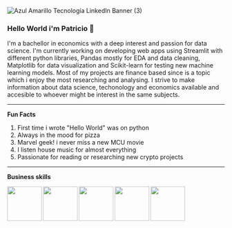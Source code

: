 ![Azul Amarillo Tecnología LinkedIn Banner (3)](https://user-images.githubusercontent.com/85771918/144942740-59c94593-8dc0-4b06-b879-fe76f3ab3bd9.png)

### Hello World i'm Patricio 👋

I'm a bachellor in economics with a deep interest and passion for data science. I'm currently working on developing web apps using Streamlit with different python libraries, Pandas mostly for EDA and data cleaning, Matplotlib for data visualization and Scikit-learn for testing new machine learning models. Most of my projects are finance based since is a topic which i enjoy the most researching and analysing. I strive to make information about data science, techonology and economics available and accesible to whoever might be interest in the same subjects. 

-----

**Fun Facts**

1. First time i wrote "Hello World" was on python
2. Always in the mood for pizza
3. Marvel geek! i never miss a new MCU movie
4. I listen house music for almost everything
5. Passionate for reading or researching new crypto projects

-----

**Business skills**


<a href="https://github.com/PatricRc/PatricRc"><img align="left" width="80" height="80" src="https://user-images.githubusercontent.com/85771918/144945162-709b50c2-9a97-4d26-a851-35e00524c5b6.png?raw=true"></a> <a href="https://github.com/PatricRc/PatricRc"><img align="left" width="80" height="80" src="https://user-images.githubusercontent.com/85771918/144945191-2b0281bf-2e84-4520-93ca-b602877340a0.png?raw=true"></a> <a href="https://github.com/PatricRc/PatricRc"><img align="left" width="80" height="80" src="https://user-images.githubusercontent.com/85771918/144945220-2a9ae0ed-9923-44fd-a0f3-055169f7aefe.png?raw=true"></a> <a href="https://github.com/PatricRc/PatricRc"><img align="left" width="80" height="80" src="https://user-images.githubusercontent.com/85771918/144945227-6c091c81-6cfa-48f6-a8b9-16eb41bf75e0.jpg?raw=true"></a> <a href="https://github.com/PatricRc/PatricRc"><img align="left" width="80" height="80" src="https://user-images.githubusercontent.com/85771918/144945783-bec4247c-974c-48b9-8d8c-b09fb2647410.png?raw=true"></a>

